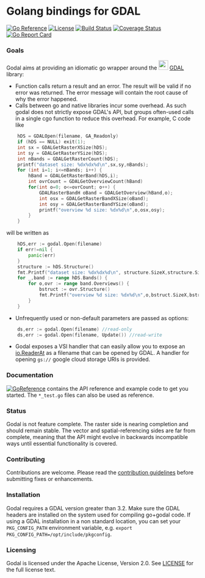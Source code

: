 # Golang bindings for GDAL
[![Go Reference](https://pkg.go.dev/badge/github.com/airbusgeo/godal.svg)](https://pkg.go.dev/github.com/airbusgeo/godal)
[![License](https://img.shields.io/github/license/airbusgeo/godal.svg)](https://github.com/airbusgeo/godal/blob/main/LICENSE)
[![Build Status](https://github.com/airbusgeo/godal/workflows/build/badge.svg?branch=main&event=push)](https://github.com/airbusgeo/godal/actions?query=workflow%3Agodal+event%3Apush+branch%3Amain)
[![Coverage Status](https://coveralls.io/repos/github/airbusgeo/godal/badge.svg?branch=main)](https://coveralls.io/github/airbusgeo/godal?branch=main)
[![Go Report Card](https://goreportcard.com/badge/github.com/airbusgeo/godal)](https://goreportcard.com/report/github.com/airbusgeo/godal)



### Goals

Godal aims at providing an idiomatic go wrapper around the <img src="https://gdal.org/_static/gdalicon.png" width="25" height="25">
[GDAL](https://gdal.org) library:

* Function calls return a result and an error. The result will be valid if
  no error was returned. The error message will contain the root cause of why
  the error happened.
* Calls between go and native libraries incur some overhead. As such godal does
  not strictly expose GDAL's API, but groups often-used calls in a single cgo function
  to reduce this overhead. For example, C code like
```c++
    hDS = GDALOpen(filename, GA_Readonly)
    if (hDS == NULL) exit(1);
    int sx = GDALGetRasterXSize(hDS);
    int sy = GDALGetRasterYSize(hDS);
    int nBands = GDALGetRasterCount(hDS);
    printf("dataset size: %dx%dx%d\n",sx,sy,nBands);
    for (int i=1; i<=nBands; i++) {
        hBand = GDALGetRasterBand(hDS,i);
        int ovrCount = GDALGetOverviewCount(hBand)
        for(int o=0; o<=ovrCount; o++) {
            GDALRasterBandH oBand = GDALGetOverview(hBand,o);
            int osx = GDALGetRasterBandXSize(oBand);
            int osy = GDALGetRasterBandYSize(oBand);
            printf("overview %d size: %dx%d\n",o,osx,osy);
        }
    }
```
will be written as
```go
    hDS,err := godal.Open(filename)
    if err!=nil {
        panic(err)
    }
    structure := hDS.Structure()
    fmt.Printf("dataset size: %dx%dx%d\n", structure.SizeX,structure.SizeY,structure.NBands)
    for _,band := range hDS.Bands() {
        for o,ovr := range band.Overviews() {
            bstruct := ovr.Structure()
            fmt.Printf("overview %d size: %dx%d\n",o,bstruct.SizeX,bstruct.SizeY)
        }
    }
```
* Unfrequently used or non-default parameters are passed as options:
```go
    ds,err := godal.Open(filename) //read-only
    ds,err := godal.Open(filename, Update()) //read-write
```
* Godal exposes a VSI handler that can easily allow you to expose an
  [io.ReaderAt](https://golang.org/pkg/io/#ReaderAt) as a filename that can be
  opened by GDAL. A handler for opening `gs://` google cloud storage URIs is
  provided.

### Documentation

[![GoReference](https://pkg.go.dev/badge/github.com/airbusgeo/godal.svg)](https://pkg.go.dev/github.com/airbusgeo/godal)
contains the API reference and example code to get you started. The
`*_test.go` files can also be used as reference.


### Status

Godal is not feature complete. The raster side is nearing completion and
should remain stable. The vector and spatial-referencing sides are far from
complete, meaning that the API might evolve in backwards incompatible ways
until essential functionality is covered.

### Contributing

Contributions are welcome. Please read the [contribution guidelines](CONTRIBUTING.md)
before submitting fixes or enhancements.

### Installation

Godal requires a GDAL version greater than 3.2. Make sure the GDAL headers
are installed on the system used for compiling go+godal code. If using a GDAL
installation in a non standard location, you can set your `PKG_CONFIG_PATH`
environment variable, e.g. `export PKG_CONFIG_PATH=/opt/include/pkgconfig`.

### Licensing
Godal is licensed under the Apache License, Version 2.0. See
[LICENSE](https://github.com/airbusgeo/godal/blob/main/LICENSE) for the full
license text.


